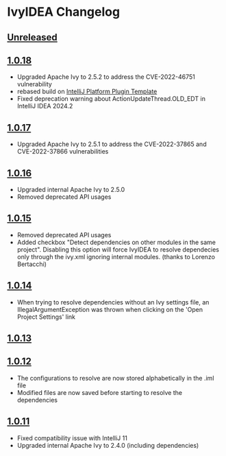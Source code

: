 <!-- Keep a Changelog guide -> https://keepachangelog.com -->

# IvyIDEA Changelog

## [Unreleased]

## [1.0.18]
- Upgraded Apache Ivy to 2.5.2 to address the CVE-2022-46751 vulnerability
- rebased build on [IntelliJ Platform Plugin Template](https://github.com/JetBrains/intellij-platform-plugin-template)
- Fixed deprecation warning about ActionUpdateThread.OLD_EDT in IntelliJ IDEA 2024.2

## [1.0.17]
- Upgraded Apache Ivy to 2.5.1 to address the CVE-2022-37865 and CVE-2022-37866 vulnerabilities

## [1.0.16]
- Upgraded internal Apache Ivy to 2.5.0
- Removed deprecated API usages

## [1.0.15]
- Removed deprecated API usages
- Added checkbox "Detect dependencies on other modules in the same project". Disabling this option will force IvyIDEA to resolve dependecies only through the ivy.xml ignoring internal modules. (thanks to Lorenzo Bertacchi)

## [1.0.14]
- When trying to resolve dependencies without an Ivy settings file, an IllegalArgumentException was thrown when clicking on the 'Open Project Settings' link

## [1.0.13]

## [1.0.12]
- The configurations to resolve are now stored alphabetically in the .iml file
- Modified files are now saved before starting to resolve the dependencies

## [1.0.11]
- Fixed compatibility issue with IntelliJ 11
- Upgraded internal Apache Ivy to 2.4.0 (including dependencies)

[Unreleased]: https://github.com/guymahieu/ivyidea/compare/1.0.18...HEAD
[1.0.18]: https://github.com/guymahieu/ivyidea/releases/tag/1.0.18
[1.0.17]: https://github.com/guymahieu/ivyidea/releases/tag/1.0.17
[1.0.16]: https://github.com/guymahieu/ivyidea/releases/tag/1.0.16
[1.0.15]: https://github.com/guymahieu/ivyidea/releases/tag/1.0.15
[1.0.14]: https://github.com/guymahieu/ivyidea/releases/tag/1.0.14
[1.0.13]: https://github.com/guymahieu/ivyidea/releases/tag/1.0.13
[1.0.12]: https://github.com/guymahieu/ivyidea
[1.0.11]: https://github.com/guymahieu/ivyidea
